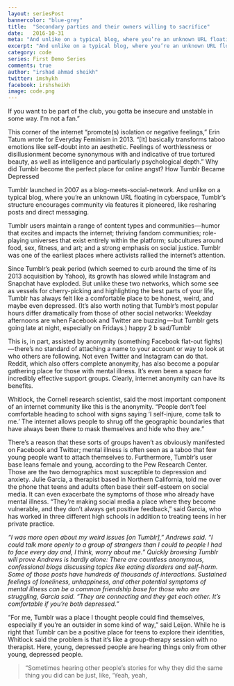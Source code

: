 ```yaml
---
layout: seriesPost
bannercolor: "blue-grey"
title:  "Secondary parties and their owners willing to sacrifice"
date:   2016-10-31
meta: "And unlike on a typical blog, where you’re an unknown URL floating in cyberspace,"
excerpt: "And unlike on a typical blog, where you’re an unknown URL floating in cyberspace,"
category: code
series: First Demo Series
comments: true
author: "irshad ahmad sheikh"
twitter: imshykh	
facebook: irshsheikh
image: code.png
---
```


 If you want to be part of the club, you gotta be insecure and unstable in some way. I’m not a fan.”

This corner of the internet “promote(s) isolation or negative feelings,” Erin Tatum wrote for Everyday Feminism in 2013. “[It] basically transforms taboo emotions like self-doubt into an aesthetic. Feelings of worthlessness or disillusionment become synonymous with and indicative of true tortured beauty, as well as intelligence and particularly psychological depth.” Why did Tumblr become the perfect place for online angst?
How Tumblr Became Depressed

Tumblr launched in 2007 as a blog-meets-social-network. And unlike on a typical blog, where you’re an unknown URL floating in cyberspace, Tumblr’s structure encourages community via features it pioneered, like resharing posts and direct messaging.

Tumblr users maintain a range of content types and communities — humor that excites and impacts the internet; thriving fandom communities; role-playing universes that exist entirely within the platform; subcultures around food, sex, fitness, and art; and a strong emphasis on social justice. Tumblr was one of the earliest places where activists rallied the internet’s attention.

Since Tumblr’s peak period (which seemed to curb around the time of its 2013 acquisition by Yahoo), its growth has slowed while Instagram and Snapchat have exploded. But unlike these two networks, which some see as vessels for cherry-picking and highlighting the best parts of your life, Tumblr has always felt like a comfortable place to be honest, weird, and maybe even depressed. (It’s also worth noting that Tumblr’s most popular hours differ dramatically from those of other social networks: Weekday afternoons are when Facebook and Twitter are buzzing — but Tumblr gets going late at night, especially on Fridays.)
happy 2 b sad/Tumblr

This is, in part, assisted by anonymity (something Facebook flat-out fights) — there’s no standard of attaching a name to your account or way to look at who others are following. Not even Twitter and Instagram can do that. Reddit, which also offers complete anonymity, has also become a popular gathering place for those with mental illness. It’s even been a space for incredibly effective support groups. Clearly, internet anonymity can have its benefits.

Whitlock, the Cornell research scientist, said the most important component of an internet community like this is the anonymity. “People don’t feel comfortable heading to school with signs saying ‘I self-injure, come talk to me.’ The internet allows people to shrug off the geographic boundaries that have always been there to mask themselves and hide who they are.”

There’s a reason that these sorts of groups haven’t as obviously manifested on Facebook and Twitter; mental illness is often seen as a taboo that few young people want to attach themselves to. Furthermore, Tumblr’s user base leans female and young, according to the Pew Research Center. Those are the two demographics most susceptible to depression and anxiety. Julie Garcia, a therapist based in Northern California, told me over the phone that teens and adults often base their self-esteem on social media. It can even exacerbate the symptoms of those who already have mental illness. “They’re making social media a place where they become vulnerable, and they don’t always get positive feedback,” said Garcia, who has worked in three different high schools in addition to treating teens in her private practice.

_“I was more open about my weird issues [on Tumblr],” Andrews said. “I could talk more openly to a group of strangers than I could to people I had to face every day and, I think, worry about me.” Quickly browsing Tumblr will prove Andrews is hardly alone: There are countless anonymous, confessional blogs discussing topics like eating disorders and self-harm. Some of those posts have hundreds of thousands of interactions. Sustained feelings of loneliness, unhappiness, and other potential symptoms of mental illness can be a common friendship base for those who are struggling, Garcia said. “They are connecting and they get each other. It’s comfortable if you’re both depressed.”_

“For me, Tumblr was a place I thought people could find themselves, especially if you’re an outsider in some kind of way,” said Leijon. While he is right that Tumblr can be a positive place for teens to explore their identities, Whitlock said the problem is that it’s like a group-therapy session with no therapist. Here, young, depressed people are hearing things only from other young, depressed people.

>“Sometimes hearing other people’s stories for why they did the same thing you did can be just, like, ‘Yeah, yeah, 